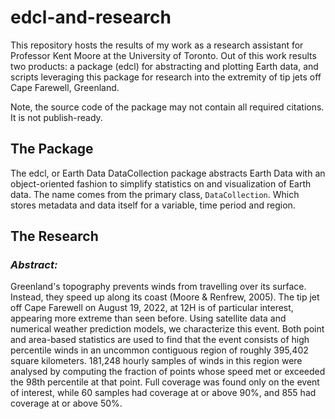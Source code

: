 # edcl-and-research

This repository hosts the results of my work as a research assistant for Professor Kent Moore at the University of Toronto. Out of this work results two products: a package (edcl) for abstracting and plotting Earth data, and scripts leveraging this package for research into the extremity of tip jets off Cape Farewell, Greenland.

Note, the source code of the package may not contain all required citations. It is not publish-ready.

## The Package
The edcl, or Earth Data DataCollection package abstracts Earth Data with an object-oriented fashion to simplify statistics on and visualization of Earth data. The name comes from the primary class, `DataCollection`. Which stores metadata and data itself for a variable, time period and region.

## The Research
### _Abstract:_
Greenland's topography prevents winds from travelling over its surface. Instead, they speed up along its coast (Moore & Renfrew, 2005). The tip jet off Cape Farewell on August 19, 2022, at 12H is of particular interest, appearing more extreme than seen before. Using satellite data and numerical weather prediction models, we characterize this event. Both point and area-based statistics are used to find that the event consists of high percentile winds in an uncommon contiguous region of roughly 395,402 square kilometers. 181,248 hourly samples of winds in this region were analysed by computing the fraction of points whose speed met or exceeded the 98th percentile at that point. Full coverage was found only on the event of interest, while 60 samples had coverage at or above 90%, and 855 had coverage at or above 50%.

